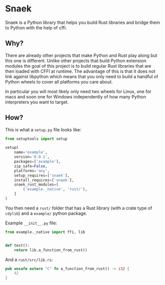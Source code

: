 # Snaek

Snaek is a Python library that helps you build Rust libraries and bridge them to
Python with the help of cffi.

## Why?

There are already other projects that make Python and Rust play along but this
one is different.  Unlike other projects that build Python extension modules the
goal of this project is to build regular Rust libraries that are then loaded
with CFFI at runtime.  The advantage of this is that it does not link against
libpython which means that you only need to build a handful of Python wheels
to cover all platforms you care about.

In particular you will most likely only need two wheels for Linux, one for macs
and soon one for Windows independently of how many Python interpreters you want
to target.

## How?

This is what a `setup.py` file looks like:

```python
from setuptools import setup

setup(
    name='example',
    version='0.0.1',
    packages=['example'],
    zip_safe=False,
    platforms='any',
    setup_requires=['snaek'],
    install_requires=['snaek'],
    snaek_rust_modules=[
        ('example._native', 'rust/'),
    ]
)
```

You then need a `rust/` folder that has a Rust library (with a crate type
of `cdylib`) and a `example/` python package.

Example `__init__.py` file:

```python
from example._native import ffi, lib


def test():
    return lib.a_function_from_rust()
```

And a `rust/src/lib.rs`:

```rust
pub unsafe extern "C" fn a_function_from_rust() -> i32 {
    42
}
```
